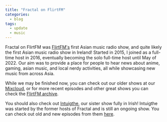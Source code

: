 ```yaml
---
title: "Fractal on FlirtFM"
categories:
  - blog
tags:
  - update
  - music
---
```


Fractal on FlirtFM was [FlirtFM's][flirt] first Asian music radio show, and quite likely the first Asian music radio show in Ireland! Started in 2015, I joined as a full-time host in 2016, eventually becoming the solo full-time host until May of 2022. Our aim was to provide a place for people to hear news about anime, gaming, asian music, and local nerdy activities, all while showcasing new music from across Asia. 

While we may be finished now, you can check out our older shows at our [Mixcloud][fractal], or for more recent episodes and other great shows you can check the [FlirtFM archive][archive].

You should also check out [Intuigthe][intuighe], our sister show fully in Irish! Intuigthe was started by the former hosts of Fractal and is still an ongoing show. You can check out old and new episodes from them [here][intuigmix].






[fractal]: https://www.mixcloud.com/Fractal_FlirtFM/uploads/
[flirt]: https://flirtfm.ie/
[archive]: https://www.mixcloud.com/FlirtFM_Archive/uploads/
[intuigmix]: https://www.mixcloud.com/Intuigthe/
[intuighe]: https://twitter.com/intuigthe